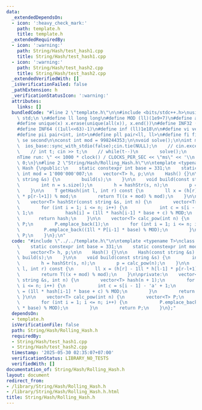 ```yaml
---
data:
  _extendedDependsOn:
  - icon: ':heavy_check_mark:'
    path: template.h
    title: template.h
  _extendedRequiredBy:
  - icon: ':warning:'
    path: String/Hash/test_hash1.cpp
    title: String/Hash/test_hash1.cpp
  - icon: ':warning:'
    path: String/Hash/test_hash2.cpp
    title: String/Hash/test_hash2.cpp
  _extendedVerifiedWith: []
  _isVerificationFailed: false
  _pathExtension: h
  _verificationStatusIcon: ':warning:'
  attributes:
    links: []
  bundledCode: "#line 2 \"template.h\"\n\n#include <bits/stdc++.h>\nusing namespace\
    \ std;\n \n#define ll long long\n#define MOD (ll)(1e9+7)\n#define all(x) (x).begin(),(x).end()\n\
    #define unique(x) x.erase(unique(all(x)), x.end())\n#define INF32 ((1ull<<31)-1)\n\
    #define INF64 ((1ull<<63)-1)\n#define inf (ll)1e18\n\n#define vi vector<int>\n\
    #define pii pair<int, int>\n#define pll pair<ll, ll>\n#define fi first\n#define\
    \ se second\n\nconst int mod = 998244353;\n\nvoid solve();\n\nint main(){\n  \
    \  ios_base::sync_with_stdio(false);cin.tie(NULL);\n    // cin.exceptions(cin.failbit);\n\
    \    // int t; cin >> t;\n    // while(t--)\n        solve();\n    cerr << \"\\\
    nTime run: \" << 1000 * clock() / CLOCKS_PER_SEC << \"ms\" << '\\n';\n    return\
    \ 0;\n}\n#line 2 \"String/Hash/Rolling_Hash.h\"\n\ntemplate <typename T>\nclass\
    \ Hash {\npublic:\n    static constexpr int base = 331;\n    static constexpr\
    \ int mod = 1'000'000'007;\n    vector<T> h, p;\n\n    Hash() {}\n\n    Hash(const\
    \ string &s) {\n        build(s);\n    }\n\n    void build(const string &s) {\n\
    \        int n = s.size();\n        h = hashStr(s, n);\n        p = calc_pow(n);\n\
    \    }\n\n    T getHash(int l, int r) const {\n        ll x = (h[r] - 1ll * h[l-1]\
    \ * p[r-l+1]) % mod;\n        return T((x + mod) % mod);\n    }\n\nprivate:\n\
    \    vector<T> hashStr(const string &s, int n) {\n        vector<T> hash(n + 1);\n\
    \        for (int i = 1; i <= n; i++) {\n            int c = s[i - 1] - 'a' +\
    \ 1;\n            hash[i] = (1ll * hash[i-1] * base + c) % MOD;\n        }\n \
    \       return hash;\n    }\n\n    vector<T> calc_pow(int n) {\n        vector<T>\
    \ P;\n        P.emplace_back(1);\n        for (int i = 1; i <= n; i++) {\n   \
    \         P.emplace_back((1ll * P[i-1] * base) % MOD);\n        }\n        return\
    \ P;\n    }\n};\n"
  code: "#include \"../../template.h\"\n\ntemplate <typename T>\nclass Hash {\npublic:\n\
    \    static constexpr int base = 331;\n    static constexpr int mod = 1'000'000'007;\n\
    \    vector<T> h, p;\n\n    Hash() {}\n\n    Hash(const string &s) {\n       \
    \ build(s);\n    }\n\n    void build(const string &s) {\n        int n = s.size();\n\
    \        h = hashStr(s, n);\n        p = calc_pow(n);\n    }\n\n    T getHash(int\
    \ l, int r) const {\n        ll x = (h[r] - 1ll * h[l-1] * p[r-l+1]) % mod;\n\
    \        return T((x + mod) % mod);\n    }\n\nprivate:\n    vector<T> hashStr(const\
    \ string &s, int n) {\n        vector<T> hash(n + 1);\n        for (int i = 1;\
    \ i <= n; i++) {\n            int c = s[i - 1] - 'a' + 1;\n            hash[i]\
    \ = (1ll * hash[i-1] * base + c) % MOD;\n        }\n        return hash;\n   \
    \ }\n\n    vector<T> calc_pow(int n) {\n        vector<T> P;\n        P.emplace_back(1);\n\
    \        for (int i = 1; i <= n; i++) {\n            P.emplace_back((1ll * P[i-1]\
    \ * base) % MOD);\n        }\n        return P;\n    }\n};"
  dependsOn:
  - template.h
  isVerificationFile: false
  path: String/Hash/Rolling_Hash.h
  requiredBy:
  - String/Hash/test_hash1.cpp
  - String/Hash/test_hash2.cpp
  timestamp: '2025-05-30 02:35:07+07:00'
  verificationStatus: LIBRARY_NO_TESTS
  verifiedWith: []
documentation_of: String/Hash/Rolling_Hash.h
layout: document
redirect_from:
- /library/String/Hash/Rolling_Hash.h
- /library/String/Hash/Rolling_Hash.h.html
title: String/Hash/Rolling_Hash.h
---
```

